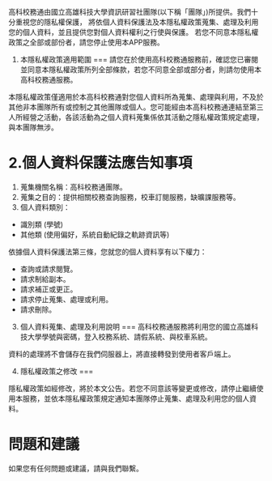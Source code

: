 高科校務通由國立高雄科技大學資訊研習社團隊(以下稱「團隊」)所提供。我們十分重視您的隱私權保護，
將依個人資料保護法及本隱私權政策蒐集、處理及利用您的個人資料，並且提供您對個人資料權利之行使與保護。
若您不同意本隱私權政策之全部或部份者，請您停止使用本APP服務。

1. 本隱私權政策適用範圍
===
請您在於使用高科校務通服務前，確認您已審閱並同意本隱私權政策所列全部條款，若您不同意全部或部分者，則請勿使用本高科校務通服務。

本隱私權政策僅適用於本高科校務通對您個人資料所為蒐集、處理與利用，不及於其他非本團隊所有或控制之其他團隊或個人。您可能經由本高科校務通連結至第三人所經營之活動，各該活動為之個人資料蒐集係依其活動之隱私權政策規定處理，與本團隊無涉。

2.個人資料保護法應告知事項
===
1. 蒐集機關名稱：高科校務通團隊。
2. 蒐集之目的：提供相關校務查詢服務，校車訂閱服務，缺曠課服務等。
3. 個人資料類別：
  * 識別類 (學號)
  * 其他類 (使用偏好，系統自動紀錄之軌跡資訊等)


依據個人資料保護法第三條，您就您的個人資料享有以下權力：
  * 查詢或請求閱覽。
  * 請求制給副本。
  * 請求補正或更正。
  * 請求停止蒐集、處理或利用。
  * 請求刪除。



3. 個人資料蒐集、處理及利用說明
===
高科校務通服務將利用您的國立高雄科技大學學號與密碼，登入校務系統、請假系統、與校車系統。

資料的處理將不會儲存在我們伺服器上，將直接轉發到使用者客戶端上。


4. 隱私權政策之修改
===

隱私權政策如經修改，將於本文公告。若您不同意該等變更或修改，請停止繼續使用本服務，並依本隱私權政策規定通知本團隊停止蒐集、處理及利用您的個人資料。

問題和建議
===

如果您有任何問題或建議，請與我們聯繫。

